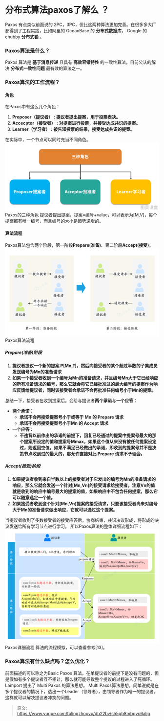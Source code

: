 # 分布式算法paxos了解么 ？

Paxos 有点类似前面说的 2PC，3PC，但比这两种算法更加完善。在很多多大厂都得到了工程实践，比如阿里的 OceanBase 的 **分布式数据库**， Google 的 chubby **分布式锁** 。

### **Paxos算法是什么？**
Paxos 算法是 **基于消息传递** 且具有 **高效容错特性** 的一致性算法，目前公认的解决 **分布式一致性问题** 最有效的算法之一。

### **Paxos算法的工作流程？**

#### 角色
在Paxos中有这么几个角色：

1. **Proposer（提议者） : 提议者提出提案，用于投票表决。**
2. **Accecptor（接受者） : 对提案进行投票，并接受达成共识的提案。**
3. **Learner（学习者） : 被告知投票的结果，接受达成共识的提案。**

在实际中，一个节点可以同时充当不同角色。
![1696574091668-8c453f37-6e0b-496e-8b63-dda586174498.png](./img/q5CzysxqwNHRRtv5/1696574091668-8c453f37-6e0b-496e-8b63-dda586174498-818591.png)
Paxos的三种角色
提议者提出提案，提案=编号+value，可以表示为[M,V]，每个提案都有唯一编号，而且编号的大小是趋势递增的。

#### 算法流程
Paxos算法包含两个阶段，第一阶段**Prepare(准备)**、第二阶段**Accept(接受)**。
![1695892187691-49e874ad-fe63-49fc-a6ec-5d6051134e6e.png](./img/q5CzysxqwNHRRtv5/1695892187691-49e874ad-fe63-49fc-a6ec-5d6051134e6e-194058.png)
Paxos算法流程

##### Prepare(准备)阶段

1. **提议者提议一个新的提案 P[Mn,?]，然后向接受者的某个超过半数的子集成员发送编号为Mn的准备请求**
2. **如果一个接受者收到一个编号为Mn的准备请求，并且编号Mn大于它已经响应的所有准备请求的编号，那么它就会将它已经批准过的最大编号的提案作为响应反馈给提议者，同时该接受者会承诺不会再批准任何编号小于Mn的提案。**

总结一下，接受者在收到提案后，会给与提议者**两个承诺**与**一个应答**：

- **两个承诺：**
   - **承诺不会再接受提案号小于或等于 Mn 的 Prepare 请求**
   - **承诺不会再接受提案号小于Mn 的 Accept 请求**
- **一个应答：**
   - **不违背以前作出的承诺的前提下，回复已经通过的提案中提案号最大的那个提案所设定的值和提案号Mmax，如果这个值从来没有被任何提案设定过，则返回空值。如果不满足已经做出的承诺，即收到的提案号并不是决策节点收到过的最大的，那允许直接对此 Prepare 请求不予理会。**

##### Accept(接受)阶段

1. **如果提议者收到来自半数以上的接受者对于它发出的编号为Mn的准备请求的响应，那么它就会发送一个针对[Mn,Vn]的接受请求给接受者，注意Vn的值就是收到的响应中编号最大的提案的值，如果响应中不包含任何提案，那么它可以随意选定一个值。**
2. **如果接受者收到这个针对[Mn,Vn]提案的接受请求，只要该接受者尚未对编号大于Mn的准备请求做出响应，它就可以通过这个提案。**

当提议者收到了多数接受者的接受应答后，协商结束，共识决议形成，将形成的决议发送给所有学习节点进行学习。
所以Paxos算法的整体详细流程如下：
![1695892187582-f6c5442c-822b-4555-a9a6-89f58860f0c9.png](./img/q5CzysxqwNHRRtv5/1695892187582-f6c5442c-822b-4555-a9a6-89f58860f0c9-177907.png)
Paxos详细流程
算法的流程模拟，可以查看参考[13]。

### **Paxos算法有什么缺点吗？怎么优化？**
前面描述的可以称之为Basic Paxos 算法，在单提议者的前提下是没有问题的，但是假如有多个提议者互不相让，那么就可能导致整个提议的过程进入了死循环。
Lamport 提出了 Multi Paxos 的算法思想。
Multi Paxos算法思想，简单说就是在多个提议者的情况下，选出一个Leader（领导者），由领导者作为唯一的提议者，这样就可以解决提议者冲突的问题。


> 原文: <https://www.yuque.com/tulingzhouyu/db22bv/sh5gb8mbgvo6alip>